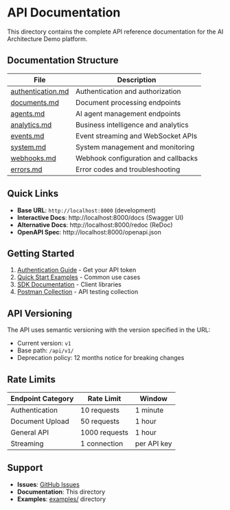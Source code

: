 # API Documentation

This directory contains the complete API reference documentation for the AI Architecture Demo platform.

## Documentation Structure

| File | Description |
|------|-------------|
| [authentication.md](authentication.md) | Authentication and authorization |
| [documents.md](documents.md) | Document processing endpoints |
| [agents.md](agents.md) | AI agent management endpoints |
| [analytics.md](analytics.md) | Business intelligence and analytics |
| [events.md](events.md) | Event streaming and WebSocket APIs |
| [system.md](system.md) | System management and monitoring |
| [webhooks.md](webhooks.md) | Webhook configuration and callbacks |
| [errors.md](errors.md) | Error codes and troubleshooting |

## Quick Links

- **Base URL**: `http://localhost:8000` (development)
- **Interactive Docs**: http://localhost:8000/docs (Swagger UI)
- **Alternative Docs**: http://localhost:8000/redoc (ReDoc)
- **OpenAPI Spec**: http://localhost:8000/openapi.json

## Getting Started

1. [Authentication Guide](authentication.md) - Get your API token
2. [Quick Start Examples](examples/) - Common use cases
3. [SDK Documentation](sdks/) - Client libraries
4. [Postman Collection](postman/) - API testing collection

## API Versioning

The API uses semantic versioning with the version specified in the URL:
- Current version: `v1`
- Base path: `/api/v1/`
- Deprecation policy: 12 months notice for breaking changes

## Rate Limits

| Endpoint Category | Rate Limit | Window |
|------------------|------------|--------|
| Authentication | 10 requests | 1 minute |
| Document Upload | 50 requests | 1 hour |
| General API | 1000 requests | 1 hour |
| Streaming | 1 connection | per API key |

## Support

- **Issues**: [GitHub Issues](https://github.com/your-org/ai-architect-demo/issues)
- **Documentation**: This directory
- **Examples**: [examples/](examples/) directory
